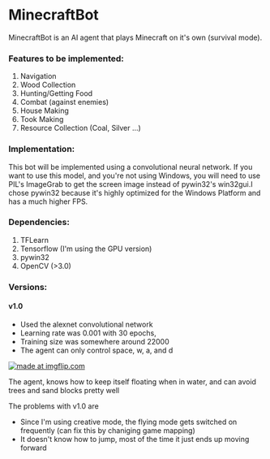 # MinecraftBot

MinecraftBot is an AI agent that plays Minecraft on it's own (survival mode).

### Features to be implemented:
1. Navigation
2. Wood Collection
3. Hunting/Getting Food
4. Combat (against enemies)
5. House Making
6. Took Making
7. Resource Collection (Coal, Silver ...)

### Implementation:

This bot will be implemented using a convolutional neural network. If you want to use this model, and you're not using Windows, you will need to use PIL's ImageGrab to get the screen image instead of pywin32's win32gui.I chose pywin32 because it's highly optimized for the Windows Platform and has a much higher FPS.

### Dependencies:
1. TFLearn
2. Tensorflow (I'm using the GPU version)
3. pywin32
4. OpenCV (>3.0)


### Versions:

#### v1.0
* Used the alexnet convolutional network
* Learning rate was 0.001 with 30 epochs,
* Training size was somewhere around 22000
* The agent can only control space, w, a, and d


<a href="https://imgflip.com/gif/1wvuj7"><img src="https://i.imgflip.com/1wvuj7.gif" title="made at imgflip.com"/></a>

The agent, knows how to keep itself floating when in water, and can avoid trees and sand blocks pretty well

The problems with v1.0 are
* Since I'm using creative mode, the flying mode gets switched on frequently (can fix this by chaniging game mapping)
* It doesn't know how to jump, most of the time it just ends up moving forward


